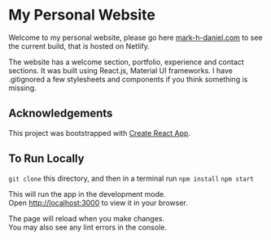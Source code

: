 # My Personal Website

Welcome to my personal website, please go here [mark-h-daniel.com](https://mark-h-daniel.com) to see the current build, that is hosted on Netlify. 

The website has a welcome section, portfolio, experience and contact sections. It was built using React.js, Material UI frameworks. I have .gitignored a few stylesheets and components if you think something is missing. 

## Acknowledgements
This project was bootstrapped with [Create React App](https://github.com/facebook/create-react-app).

## To Run Locally

`git clone` this directory, and then in a terminal run
`npm install`
`npm start`

This will run the app in the development mode.\
Open [http://localhost:3000](http://localhost:3000) to view it in your browser.

The page will reload when you make changes.\
You may also see any lint errors in the console.
